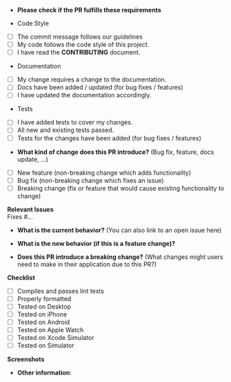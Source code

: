 - **Please check if the PR fulfills these requirements**

- Code Style

* [ ] The commit message follows our guidelines
* [ ] My code follows the code style of this project.
* [ ] I have read the **CONTRIBUTING** document.

- Documentation

* [ ] My change requires a change to the documentation.
* [ ] Docs have been added / updated (for bug fixes / features)
* [ ] I have updated the documentation accordingly.

- Tests

* [ ] I have added tests to cover my changes.
* [ ] All new and existing tests passed.
* [ ] Tests for the changes have been added (for bug fixes / features)

- **What kind of change does this PR introduce?** (Bug fix, feature, docs update, ...)

* [ ] New feature (non-breaking change which adds functionality)
* [ ] Bug fix (non-breaking change which fixes an issue)
* [ ] Breaking change (fix or feature that would cause existing functionality to change)

**Relevant Issues**  
Fixes #...

- **What is the current behavior?** (You can also link to an open issue here)

- **What is the new behavior (if this is a feature change)?**

- **Does this PR introduce a breaking change?** (What changes might users need to make in their application due to this PR?)

**Checklist**

- [ ] Compiles and passes lint tests
- [ ] Properly formatted
- [ ] Tested on Desktop
- [ ] Tested on iPhone
- [ ] Tested on Android
- [ ] Tested on Apple Watch
- [ ] Tested on Xcode Simulator
- [ ] Tested on Simulator

**Screenshots**

- **Other information**:
